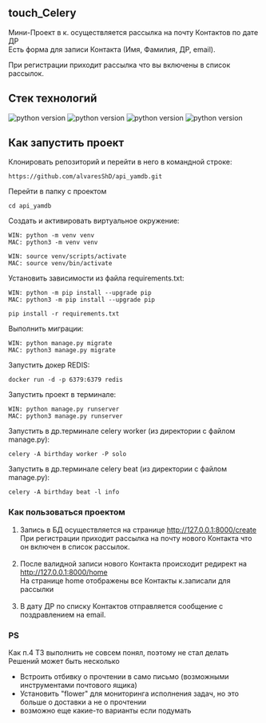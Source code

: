 ## touch_Celery
Мини-Проект в к. осуществляется рассылка на почту Контактов по дате ДР<br>
Есть форма для записи Контакта (Имя, Фамилия, ДР, email).<br>



При регистрации приходит рассылка что вы включены в список рассылок. <br>



## Стек технологий

![python version](https://img.shields.io/badge/Python-2.7-yellowgreen) 
![python version](https://img.shields.io/badge/Django-1.11-yellowgreen) 
![python version](https://img.shields.io/badge/Celery-4.4-yellowgreen) 
![python version](https://img.shields.io/badge/Redis-dockers-yellowgreen) 

## Как запустить проект

Клонировать репозиторий и перейти в него в командной строке:

```
https://github.com/alvaresShD/api_yamdb.git
```

Перейти в папку с проектом

```
cd api_yamdb
```

Cоздать и активировать виртуальное окружение:

```
WIN: python -m venv venv
MAC: python3 -m venv venv
```

```
WIN: source venv/scripts/activate
MAC: source venv/bin/activate
```

Установить зависимости из файла requirements.txt:

```
WIN: python -m pip install --upgrade pip
MAC: python3 -m pip install --upgrade pip
```

```
pip install -r requirements.txt
```

Выполнить миграции:

```
WIN: python manage.py migrate
MAC: python3 manage.py migrate
```

Запустить докер REDIS:

```
docker run -d -p 6379:6379 redis
```

Запустить проект в терминале:

```
WIN: python manage.py runserver
MAC: python3 manage.py runserver
```

Запустить в др.терминале celery worker (из директории с файлом manage.py):

```
celery -A birthday worker -P solo
```

Запустить в др.терминале celery beat (из директории с файлом manage.py):

```
celery -A birthday beat -l info
```

### Как пользоваться проектом
1. Запись в БД осуществляется на странице http://127.0.0.1:8000/create <br>
При регистрации приходит рассылка на почту нового Контакта что он включен в список рассылок.<br><br>
2. После валидной записи нового Контакта происходит редирект на http://127.0.0.1:8000/home <br>
На странице home отображены все Контакты к.записали для рассылки <br><br>
3. В дату ДР по списку Контактов отправляется сообщение с поздравлением на email.

### PS
Как п.4 ТЗ выполнить не совсем понял, поэтому не стал делать
Решений может быть несколько
- Встроить отбивку о прочтении в само письмо (возможными инструментами почтового ящика)
- Установить "flower" для мониторинга исполнения задач, но это больше о доставки а не о прочтении
- возможно еще какие-то варианты если подумать
